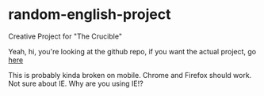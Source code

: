 # random-english-project
Creative Project for "The Crucible"

Yeah, hi, you're looking at the github repo, if you want the actual project, go [here](https://hanss314.github.io/Crucible-Project)

This is probably kinda broken on mobile. Chrome and Firefox should work. Not sure about IE. Why are you using IE!?
